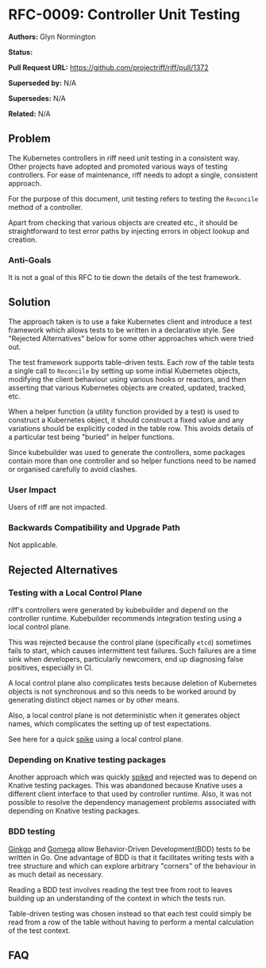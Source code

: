# RFC-0009: Controller Unit Testing

**Authors:** Glyn Normington

**Status:**

**Pull Request URL:** https://github.com/projectriff/riff/pull/1372

**Superseded by:** N/A

**Supersedes:** N/A

**Related:** N/A


## Problem
The Kubernetes controllers in riff need unit testing in a consistent way. Other projects
have adopted and promoted various ways of testing controllers. For ease of maintenance,
riff needs to adopt a single, consistent approach.

For the purpose of this document, unit testing refers to testing the
`Reconcile` method of a controller.

Apart from checking that various objects are created etc., it should be straightforward
to test error paths by injecting errors in object lookup and creation.

### Anti-Goals

It is not a goal of this RFC to tie down the details of the test framework.

## Solution

The approach taken is to use a fake Kubernetes client and introduce a test framework
which allows tests to be written in a declarative style. See "Rejected Alternatives" below for 
some other approaches which were tried out.

The test framework supports table-driven tests. Each row of the table tests a single call to `Reconcile` by
setting up some initial Kubernetes objects, modifying the client behaviour using various hooks
or reactors, and then asserting that various Kubernetes objects are created, updated, tracked, etc.

When a helper function (a utility function provided by a test) is used to construct a Kubernetes object, it should
construct a fixed value and any variations should be explicitly coded in the table row. This avoids details of a
particular test being "buried" in helper functions.

Since kubebuilder was used to generate the controllers, some packages contain more than one controller and so
helper functions need to be named or organised carefully to avoid clashes. 

### User Impact

Users of riff are not impacted.

### Backwards Compatibility and Upgrade Path

Not applicable.

## Rejected Alternatives

### Testing with a Local Control Plane
riff's controllers were generated by kubebuilder and depend on the controller
runtime. Kubebuilder recommends integration testing using a local control plane.

This was rejected because the control plane
(specifically `etcd`) sometimes fails to start, which causes intermittent test failures.
Such failures are a time sink when developers, particularly newcomers, end up diagnosing
false positives, especially in CI.

A local control plane also complicates tests because
deletion of Kubernetes objects is not synchronous and so this needs to be worked around by
generating distinct object names or by other means.

Also, a local control plane is not
deterministic when it generates object names, which complicates the setting up of test
expectations.

See here for a quick
[spike](https://github.com/projectriff/system/pull/232) using a local control plane.

### Depending on Knative testing packages
Another approach which was quickly [spiked](https://github.com/projectriff/system/pull/233) and
rejected was to depend on Knative testing packages. This was abandoned because Knative uses a different client interface
to that used by controller runtime. Also, it was not possible to resolve the dependency management problems associated
with depending on Knative testing packages.

### BDD testing

[Ginkgo](http://onsi.github.io/ginkgo/) and [Gomega](https://onsi.github.io/gomega/) allow Behavior-Driven
Development(BDD) tests to be written in Go. One advantage of BDD is that it facilitates writing tests with
a tree structure and which can explore arbitrary "corners" of the behaviour in as much detail as necessary.

Reading a BDD test involves reading the test tree from root to leaves building up an understanding of the context in
which the tests run.

Table-driven testing was chosen instead so that each test could simply be read from a row of the table without
having to perform a mental calculation of the test context. 

## FAQ
